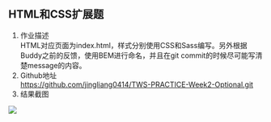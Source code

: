 ## HTML和CSS扩展题
1. 作业描述  
HTML对应页面为index.html，样式分别使用CSS和Sass编写。另外根据Buddy之前的反馈，使用BEM进行命名，并且在git commit的时候尽可能写清楚message的内容。
2. Github地址  
https://github.com/jingliang0414/TWS-PRACTICE-Week2-Optional.git
3. 结果截图

![](https://s3.cn-north-1.amazonaws.com.cn/tws-upload/images/1551179414232-82de9ba7-9e74-412b-ae89-d7c8d316fb4e.jpg)